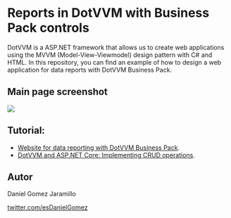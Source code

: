 # Reports in DotVVM with Business Pack controls

DotVVM is a ASP.NET framework that allows us to create web applications using the MVVM (Model-View-Viewmodel) design pattern with C# and HTML. In this repository, you can find an example of how to design a web application for data reports with DotVVM Business Pack.

## Main page screenshot 

![](https://res.cloudinary.com/practicaldev/image/fetch/s--5za50rdU--/c_limit%2Cf_auto%2Cfl_progressive%2Cq_auto%2Cw_880/https://dev-to-uploads.s3.amazonaws.com/i/k9sjrfpojq60puiumtas.png)

## Tutorial:

- [Website for data reporting with DotVVM Business Pack](#).
- [DotVVM and ASP.NET Core: Implementing CRUD operations](https://dev.to/esdanielgomez/dotvvm-and-asp-net-core-implementing-crud-operations-l2e).

## Autor

Daniel Gomez Jaramillo

[twitter.com/esDanielGomez](https://twitter.com/esDanielGomez)

